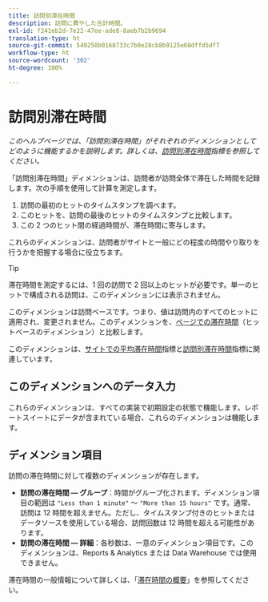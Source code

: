```yaml
---
title: 訪問別滞在時間
description: 訪問に費やした合計時間。
exl-id: f241eb2d-7e22-47ee-ade8-8aeb7b2b9694
translation-type: ht
source-git-commit: 549258b0168733c7b0e28cb8b9125e68dffd5df7
workflow-type: ht
source-wordcount: '302'
ht-degree: 100%

---
```


# 訪問別滞在時間

*このヘルプページでは、「訪問別滞在時間」がそれぞれのディメンションとしてどのように機能するかを説明します。詳しくは、[訪問別滞在時間](../metrics/time-spent-per-visit.md)指標を参照してください。*

「訪問別滞在時間」ディメンションは、訪問者が訪問全体で滞在した時間を記録します。次の手順を使用して計算を測定します。

1. 訪問の最初のヒットのタイムスタンプを調べます。
2. このヒットを、訪問の最後のヒットのタイムスタンプと比較します。
3. この 2 つのヒット間の経過時間が、滞在時間に寄与します。

これらのディメンションは、訪問者がサイトと一般にどの程度の時間やり取りを行うかを把握する場合に役立ちます。

>[!TIP]
>
>滞在時間を測定するには、1 回の訪問で 2 回以上のヒットが必要です。単一のヒットで構成される訪問は、このディメンションには表示されません。

このディメンションは訪問ベースです。つまり、値は訪問内のすべてのヒットに適用され、変更されません。このディメンションを、[ページでの滞在時間](time-spent-on-page.md)（ヒットベースのディメンション）と比較します。

このディメンションは、[サイトでの平均滞在時間](../metrics/average-time-on-site.md)指標と[訪問別滞在時間](../metrics/time-spent-per-visit.md)指標に関連しています。

## このディメンションへのデータ入力

これらのディメンションは、すべての実装で初期設定の状態で機能します。レポートスイートにデータが含まれている場合、これらのディメンションは機能します。

## ディメンション項目

訪問の滞在時間に対して複数のディメンションが存在します。

* **訪問の滞在時間 — グループ**：時間がグループ化されます。ディメンション項目の範囲は `"Less than 1 minute"` ～ `"More than 15 hours"` です。通常、訪問は 12 時間を超えません。ただし、タイムスタンプ付きのヒットまたはデータソースを使用している場合、訪問回数は 12 時間を超える可能性があります。
* **訪問の滞在時間 — 詳細**：各秒数は、一意のディメンション項目です。このディメンションは、Reports &amp; Analytics または Data Warehouse では使用できません。

滞在時間の一般情報について詳しくは、「[滞在時間の概要](../metrics/time-spent.md)」を参照してください。
